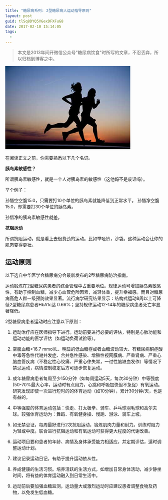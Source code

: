 ```yaml
---
title: "糖尿病系列: 2型糖尿病人运动指导原则"
layout: post
guid: tlSq8DYQ5VGexDFXFuG8
date: 2017-02-10 15:14:05
tags:
  - 
---
```


> 本文是2013年间开微信公众号"糖尿病饮食"时所写的文章，不忍丢弃，所以归档到博客之中。

![](/media/files/2017-02-10-header.jpg)

在阅读正文之前，你需要熟悉以下几个名词。

**胰岛素敏感性？**

所谓胰岛素敏感性，就是一个人对胰岛素的敏感性（这他妈不是废话吗）。

举个例子：

孙悟空空腹15.0，只需要打10个单位的胰岛素就能降低到正常水平。
孙悟净空腹15.0，却需要打30个单位的胰岛素。

孙悟净的胰岛素敏感性就差。

**抗阻运动**

所谓抗阻运动，就是看上去很费劲的运动。比如举哑铃，沙袋。这种运动会让你的肌肉变得更壮。


## 运动原则

以下选自中华医学会糖尿病分会最新发布的2型糖尿病防治指南。

运动锻炼在2型糖尿病患者的综合管理中占重要地位。规律运动可增加胰岛素敏感性，有助于控制血糖，减少心血管危险因素，减轻体重，提升幸福感。而且对糖尿病高危人群一级预防效果显著。流行病学研究结果显示：结构式运动8周以上可降低2型糖尿病患者HbA1c达 0.66%；坚持规律运动12-14年的糖尿病患者死亡率显著降低。
  
2型糖尿病患者运动时应注意以下原则：

1. 运动治疗应在医师指导下进行。运动前要进行必要的评估，特别是心肺功能和运动功能的医学评估（如运动负荷试验等）。

2. 空腹血糖>16.7 mmol/L、明显的低血糖症或者血糖波动较大、有糖尿病酮症酸中毒等急性代谢并发症、合并急性感染、增殖性视网膜病、严重肾病、严重心脑血管疾病（不稳定性心绞痛、严重心律失常，一过性脑缺血发作）等情况下禁忌运动，病情控制稳定后方可逐步恢复运动。

3. 成年糖尿病患者每周至少150分钟（如每周运动5天，每次30分钟）中等强度(50-70%最大心率，运动时有点用力，心跳和呼吸加快但不急促）有氧运动。研究发现即使一次进行短时的的体育运动（如10分钟），累计30分钟/天，也是有益的。

4. 中等强度的体育运动包括：快走、打太极拳、骑车、乒乓球羽毛球和高尔夫球。较强体育运动为：舞蹈、有氧健身操、慢跑、游泳、骑车上坡。

5. 如无禁忌证，每周最好进行2次抗阻运动，锻炼肌肉力量和耐力。训练时阻力为轻或中度。联合进行抗阻运动和有氧运动可获得更大程度的代谢改善。

6. 运动项目要和患者的年龄、病情及身体承受能力相适应，并定期评估，适时调整运动计划。

7. 建议记录运动日记，有助于提升运动依从性。

8. 养成健康的生活习惯。培养活跃的生活方式，如增加日常身体活动，减少静坐时间，将有益的体育运动融入到日常生活中。

9. 运动前后要加强血糖监测，运动量大或激烈运动时应建议患者调整食物及药物，以免发生低血糖。
